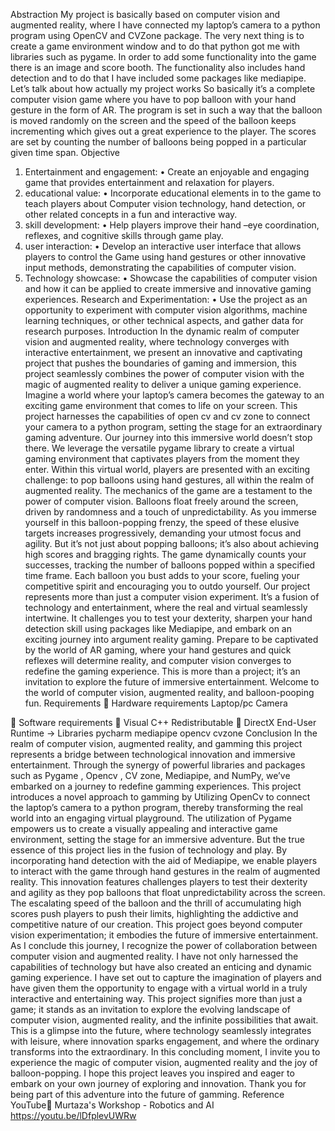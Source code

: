 Abstraction
My project is basically based on computer vision and augmented reality, where I have connected my laptop’s camera to a python program using OpenCV and CVZone package.
The very next thing is to create a game environment window and to do that python got me with libraries such as pygame.
In order to add some functionality into the game there is an image and score booth.
The functionality also includes hand detection and to do that I have included some packages like mediapipe.
Let’s talk about how actually my project works 
So basically it’s a complete computer vision game where you have to pop balloon with your hand gesture in the form of AR.
The program is set in such a way that the balloon is moved randomly on the screen and the speed of the balloon keeps incrementing which gives out a great experience to the player.
The scores are set by counting the number of balloons being popped in a particular given time span.
Objective
1.	Entertainment and engagement:
•	Create an enjoyable and engaging game that provides entertainment and relaxation for players.
2.	educational value:
•	Incorporate educational elements in to the game to teach players about
Computer vision technology, hand detection, or other related concepts in a fun and interactive way.
3.	skill development:
•	Help players improve their hand –eye coordination, reflexes, and cognitive skills through game play.
4.	user interaction:
•	Develop an interactive user interface that allows players to control the Game using hand gestures or other innovative input methods, demonstrating the capabilities of computer vision.
5.	Technology showcase:
•	Showcase the capabilities of computer vision and how it can be applied to create immersive and innovative gaming experiences.
Research and Experimentation: 
•	Use the project as an opportunity to experiment with computer vision algorithms, machine learning techniques, or other technical aspects, and gather data for research purposes. 
 Introduction
In the dynamic realm of computer vision and augmented reality, where technology converges with interactive entertainment, we present an innovative and captivating project that pushes the boundaries of gaming and immersion, this project seamlessly combines the power of computer vision with the magic of augmented reality to deliver a unique gaming experience.
Imagine a world where your laptop’s camera becomes the gateway to an exciting game environment that comes to life on your screen. This project harnesses the capabilities of open cv and cv zone to connect your camera to a python program, setting the stage for an extraordinary gaming adventure.
Our journey into this immersive world doesn’t stop there. We leverage the versatile pygame library to create a virtual gaming environment that captivates players from the moment they enter. Within this virtual world, players are presented with an exciting challenge: to pop balloons using hand gestures, all within the realm of augmented reality.
The mechanics of the game are a testament to the power of computer vision. Balloons float freely around the screen, driven by randomness and a touch of unpredictability. As you immerse yourself in this balloon-popping frenzy, the speed of these elusive targets increases progressively, demanding your utmost focus and agility.
But it’s not just about popping balloons; it’s also about achieving high scores and bragging rights. The game dynamically counts your successes, tracking the number of balloons popped within a specified time frame. Each balloon you bust adds to your score, fueling your competitive spirit and encouraging you to outdo yourself.
Our project represents more than just a computer vision experiment. It’s a fusion of technology and entertainment, where the real and virtual seamlessly intertwine. It challenges you to test your dexterity, sharpen your hand detection skill using packages like Mediapipe, and embark on an exciting journey into argument reality gaming.
Prepare to be captivated by the world of AR gaming, where your hand gestures and quick reflexes will determine reality, and computer vision converges to redefine the gaming experience. This is more than a project; it’s an invitation to explore the future of immersive entertainment. Welcome to the world of computer vision, augmented reality, and balloon-pooping fun.
Requirements 
	Hardware requirements 
                      Laptop/pc 
                      Camera 

	Software requirements 
	Visual C++ Redistributable
	DirectX End-User Runtime
-> Libraries 
  pycharm
  mediapipe
  opencv
  cvzone
Conclusion
In the realm of computer vision, augmented reality, and gamming this project represents a bridge between technological innovation and immersive entertainment. Through the synergy of powerful libraries and packages such as Pygame , Opencv , CV zone, Mediapipe, and NumPy, we’ve embarked on a journey to redefine gamming experiences.
This project introduces a novel approach to gamming by Utilizing OpenCv to connect the laptop’s camera to a python program, thereby transforming the real world into an engaging virtual playground. The utilization of Pygame empowers us to create a visually appealing and interactive game environment, setting the stage for an immersive adventure.
But the true essence of this project lies in the fusion of technology and play. By incorporating hand detection with the aid of Mediapipe, we enable players to interact with the game through hand gestures in the realm of augmented reality. This innovation features challenges players to test their dexterity and agility as they pop balloons that float unpredictability across the screen.
The escalating speed of the balloon and the thrill of accumulating high scores push players to push their limits, highlighting the addictive and competitive nature of our creation. This project goes beyond computer vision experimentation; it embodies the future of immersive entertainment. 
As I conclude this journey, I recognize the power of collaboration between computer vision and augmented reality. I have not only harnessed the capabilities of technology but have also created an enticing and dynamic gaming experience. I have set out to capture the imagination of players and have given them the opportunity to engage with a virtual world in a truly interactive and entertaining way.
This project signifies more than just a game; it stands as an invitation to explore the evolving landscape of computer vision, augmented reality, and the infinite possibilities that await. This is a glimpse into the future, where technology seamlessly integrates with leisure, where innovation sparks engagement, and where the ordinary transforms into the extraordinary.
In this concluding moment, I invite you to experience the magic of computer vision, augmented reality and the joy of balloon-popping. I hope this project leaves you inspired and eager to embark on your own journey of exploring and innovation. Thank you for being part of this adventure into the future of gamming.
Reference 
YouTube Murtaza's Workshop - Robotics and AI
https://youtu.be/lDfplevUWRw

 
